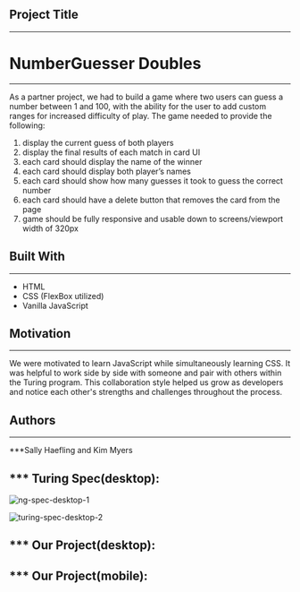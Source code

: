 ## Project Title
---
# NumberGuesser Doubles
---
As a partner project, we had to build a game where two users can guess a number between 1 and 100, with the ability for the user to add custom ranges for increased difficulty of play.
The game needed to provide the following:
1. display the current guess of both players
2. display the final results of each match in card UI
3. each card should display the name of the winner
4. each card should display both player’s names
5. each card should show how many guesses it took to guess the correct number
6. each card should have a delete button that removes the card from the page
7. game should be fully responsive and usable down to screens/viewport width of 320px

## Built With
---
* HTML
* CSS (FlexBox utilized)
* Vanilla JavaScript


## Motivation
---
We were motivated to learn JavaScript while simultaneously learning CSS. It was helpful to work side by side with 
someone and pair with others within the Turing program. This collaboration style helped us grow as developers and notice each other's strengths and challenges 
throughout the process. 

## Authors
---
***Sally Haefling and Kim Myers


*** Turing Spec(desktop):
---

![ng-spec-desktop-1](https://user-images.githubusercontent.com/40863560/49910276-522ee580-fe3f-11e8-81c3-19cf7b7a7851.png)

![turing-spec-desktop-2](https://user-images.githubusercontent.com/40863560/49910321-7a1e4900-fe3f-11e8-94ca-d11011d7c3f9.png)

*** Our Project(desktop):
---

*** Our Project(mobile):
---



